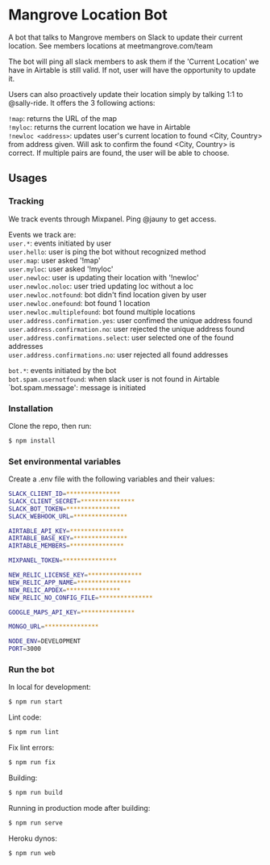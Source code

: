 # Mangrove Location Bot

A bot that talks to Mangrove members on Slack to update their current location.
See members locations at meetmangrove.com/team

The bot will ping all slack members to ask them if the 'Current Location' we have in Airtable is still valid. If not, user will have the opportunity to update it.

Users can also proactively update their location simply by talking 1:1 to @sally-ride. It offers the 3 following actions:

`!map`: returns the URL of the map  
`!myloc`: returns the current location we have in Airtable  
`!newloc <address>`: updates user's current location to found <City, Country> from address given. Will ask to confirm the found <City, Country> is correct. If multiple pairs are found, the user will be able to choose.

## Usages

### Tracking

We track events through Mixpanel. Ping @jauny to get access.

Events we track are:  
`user.*`: events initiated by user  
`user.hello`: user is ping the bot without recognized method  
`user.map`: user asked '!map'  
`user.myloc`: user asked '!myloc'  
`user.newloc`: user is updating their location with '!newloc'  
`user.newloc.noloc`: user tried updating loc without a loc  
`user.newloc.notfound`: bot didn't find location given by user  
`user.newloc.onefound`: bot found 1 location  
`user.newloc.multiplefound`: bot found multiple locations  
`user.address.confirmation.yes`: user confimed the unique address found  
`user.address.confirmation.no`: user rejected the unique address found  
`user.address.confirmations.select`: user selected one of the found addresses  
`user.address.confirmations.no`: user rejected all found addresses  

`bot.*`: events initiated by the bot  
`bot.spam.usernotfound`: when slack user is not found in Airtable
`bot.spam.message': message is initiated

### Installation

Clone the repo, then run:
```bash
$ npm install
```

### Set environmental variables

Create a .env file with the following variables and their values:
```bash
SLACK_CLIENT_ID=***************
SLACK_CLIENT_SECRET=***************
SLACK_BOT_TOKEN=***************
SLACK_WEBHOOK_URL=***************

AIRTABLE_API_KEY=***************
AIRTABLE_BASE_KEY=***************
AIRTABLE_MEMBERS=***************

MIXPANEL_TOKEN=***************

NEW_RELIC_LICENSE_KEY=***************
NEW_RELIC_APP_NAME=***************
NEW_RELIC_APDEX=***************
NEW_RELIC_NO_CONFIG_FILE=***************

GOOGLE_MAPS_API_KEY=***************

MONGO_URL=***************

NODE_ENV=DEVELOPMENT
PORT=3000
```

### Run the bot

In local for development:
```bash
$ npm run start
```

Lint code:
```bash
$ npm run lint
```

Fix lint errors:
```bash
$ npm run fix
```

Building:
```bash
$ npm run build
```

Running in production mode after building:
```bash
$ npm run serve
```

Heroku dynos:
```bash
$ npm run web
```
